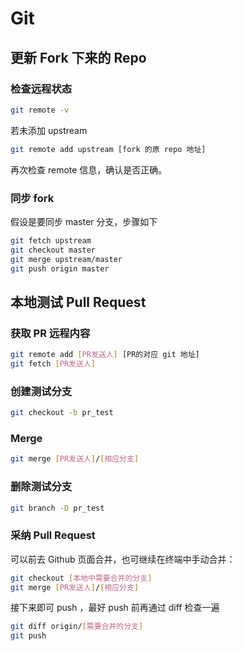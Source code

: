 # Git

## 更新 Fork 下来的 Repo

### 检查远程状态

```bash
git remote -v
```

若未添加 upstream

```bash
git remote add upstream [fork 的原 repo 地址]
```

再次检查 remote 信息，确认是否正确。

### 同步 fork

假设是要同步 master 分支，步骤如下

```bash
git fetch upstream
git checkout master
git merge upstream/master
git push origin master
```

## 本地测试 Pull Request

### 获取 PR 远程内容

```bash
git remote add [PR发送人] [PR的对应 git 地址]
git fetch [PR发送人]
```
### 创建测试分支

```bash
git checkout -b pr_test
```

### Merge

```bash
git merge [PR发送人]/[相应分支]
```

### 删除测试分支

```bash
git branch -D pr_test
```

### 采纳 Pull Request

可以前去 Github 页面合并，也可继续在终端中手动合并：

```bash
git checkout [本地中需要合并的分支]
git merge [PR发送人]/[相应分支]
```

接下来即可 push ，最好 push 前再通过 diff 检查一遍

```bash
git diff origin/[需要合并的分支]
git push
```